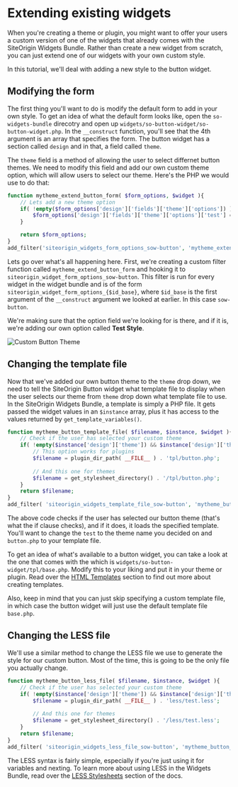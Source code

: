 # Extending existing widgets

When you're creating a theme or plugin, you might want to offer your users a custom version of one of the widgets that already comes with the SiteOrigin Widgets Bundle. Rather than create a new widget from scratch, you can just extend one of our widgets with your own custom style.

In this tutorial, we'll deal with adding a new style to the button widget.

## Modifying the form

The first thing you'll want to do is modify the default form to add in your own style. To get an idea of what the default form looks like, open the `so-widgets-bundle` direcotry and open up `widgets/so-button-widget/so-button-widget.php`. In the `__construct` function, you'll see that the 4th argument is an array that specifies the form. The button widget has a section called `design` and in that, a field called `theme`. 

The `theme` field is a method of allowing the user to select differnet button themes. We need to modify this field and add our own custom theme option, which will allow users to select our theme. Here's the PHP we would use to do that:

```php
function mytheme_extend_button_form( $form_options, $widget ){
	// Lets add a new theme option
	if( !empty($form_options['design']['fields']['theme']['options']) ) {
		$form_options['design']['fields']['theme']['options']['test'] = __('Test Style', 'mytheme');
	}

	return $form_options;
}
add_filter('siteorigin_widgets_form_options_sow-button', 'mytheme_extend_button_form', 10, 2);
```

Lets go over what's all happening here. First, we're creating a custom filter function called `mytheme_extend_button_form` and hooking it to `siteorigin_widget_form_options_sow-button`. This filter is run for every widget in the widget bundle and is of the form `siteorigin_widget_form_options_{$id_base}`, where `$id_base` is the first argument of the `__construct` argument we looked at earlier. In this case `sow-button`.

We're making sure that the option field we're looking for is there, and if it is, we're adding our own option called **Test Style**.

![Custom Button Theme](images/custom-theme-field.png)

## Changing the template file

Now that we've added our own button theme to the `theme` drop down, we need to tell the SiteOrigin Button widget what template file to display when the user selects our theme from `theme` drop down what template file to use. In the SiteOrigin Widgets Bundle, a template is simply a PHP file. It gets passed the widget values in an `$instance` array, plus it has access to the values returned by `get_template_variables()`.

```php
function mytheme_button_template_file( $filename, $instance, $widget ){
	// Check if the user has selected your custom theme
	if( !empty($instance['design']['theme']) && $instance['design']['theme'] == 'test' ) {
		// This option works for plugins
		$filename = plugin_dir_path( __FILE__ ) . 'tpl/button.php';
		
		// And this one for themes
		$filename = get_stylesheet_directory() . '/tpl/button.php'; 
	}
	return $filename;
}
add_filter( 'siteorigin_widgets_template_file_sow-button', 'mytheme_button_template_file', 10, 3 );
```
The above code checks if the user has selected our button theme (that's what the if clause checks), and if it does, it loads the specified template. You'll want to change the `test` to the theme name you decided on and `button.php` to your template file.

To get an idea of what's available to a button widget, you can take a look at the one that comes with the which is `widgets/so-button-widget/tpl/base.php`. Modify this to your liking and put it in your theme or plugin. Read over the [HTML Templates](../templating/html-templates.md) section to find out more about creating templates.

Also, keep in mind that you can just skip specifying a custom template file, in which case the button widget will just use the default template file `base.php`.

## Changing the LESS file

We'll use a similar method to change the LESS file we use to generate the style for our custom button. Most of the time, this is going to be the only file you actually change.

```php
function mytheme_button_less_file( $filename, $instance, $widget ){
	// Check if the user has selected your custom theme
	if( !empty($instance['design']['theme']) && $instance['design']['theme'] == 'test' ) {
		$filename = plugin_dir_path( __FILE__ ) . 'less/test.less';
		
		// And this one for themes
		$filename = get_stylesheet_directory() . '/less/test.less'; 
	}
	return $filename;
}
add_filter( 'siteorigin_widgets_less_file_sow-button', 'mytheme_button_less_file', 10, 3 );
```

The LESS syntax is fairly simple, especially if you're just using it for variables and nexting. To learn more about using LESS in the Widgets Bundle, read over the [LESS Stylesheets](../templating/less-stylesheets.md) section of the docs.
